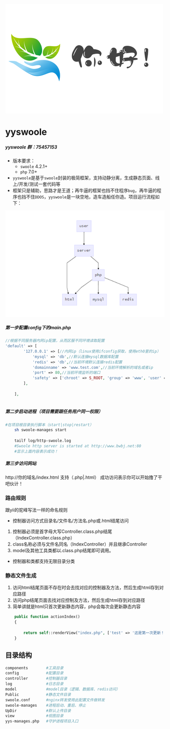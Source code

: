 ![yys](https://github.com/1019227215/yyswoole/blob/master/Public/image/nh.png)  
# yyswoole
##### yyswoole 群：75457153
* 版本要求：
  * `swoole` 4.2.1+
  * `php` 7.0+
* `yyswoole`是基于`swoole`封装的极简框架，支持动静分离，生成静态页面、线上/开发/测试一套代码等
* 框架只是辅助，思路才是王道；再牛逼的框架也挡不住程序`bug`，再牛逼的程序也挡不住`DDOS`，`yyswoole`是一块空地，造车造船任你造。项目运行流程如下：

![yys](https://github.com/1019227215/yyswoole/blob/master/Public/image/yys.png)
##### 第一步配置config下的main.php
```php
//根据不同服务器内网ip配置，从而区服不同环境读取配置
'default' => [
        '127.0.0.1' => [//内网ip（linux使用ifconfig获取，使用eth0里的ip）
            'mysql' => 'db',//默认连接mysql数据库配置
            'redis' => 'db',//当前环境默认连接redis配置
            'domainname' => 'www.test.com',//当前环境解析的域名或者ip
            'port' => 80,//当前环境监听的端口
            'safety' => ['chroot' => S_ROOT, 'group' => 'www', 'user' => 'www',],//代码默认目录、起任务进程的用户
        ],

    ],
    
```

##### 第二步启动进程（项目需要跟任务用户同一权限）
```sh
#在项目根目录执行脚本（start|stop|restart）
    sh swoole-manages start
    
    tailf log/http-swoole.log 
    #Swoole http server is started at http://www.bwbj.net:80
    #显示上面内容表示成功！
```

##### 第三步访问网站
http://你的域名/index.html
支持（.php|.html）
成功访问表示你可以开始撸了干吧伙计！

### 路由规则
跟yii的驼峰写法一样的命名规则
* 控制器访问方式目录名/文件名/方法名.php或.html结尾访问
1. 控制器必须是首字母大写Controller.class.php结尾（IndexController.class.php）
2. class名称必须与文件名同名（IndexController）并且继承Controller
3. model及其他工具类都以.class.php结尾即可调用。
* 控制器和类都支持无限目录分类

### 静态文件生成
1. 访问html结尾页面不存在时会去找对应的控制器及方法，然后生成html存到对应路径
2. 访问php结尾页面去找对应控制及方法，然后生成html存到对应路径
3. 简单讲就是html只首次更新静态内容，php会每次会更新静态内容
```php
    public function actionIndex()
    {

        return self::renderView("index.php", ['test' => '这是第一次更新！']);
    }
```

## 目录结构
```sh
components        #工具目录
config            #配置目录
controller        #控制器目录
log               #日志目录
model             #model目录（逻辑、数据库、redis访问）
Public            #静态文件目录
swoole.conf       #nginx转发使用此配置文件做转发
swoole-manages    #进程启动、重启、停止
UpDir             #默认上传目录
view              #视图目录
yys-manages.php   #守护进程项目入口

```

